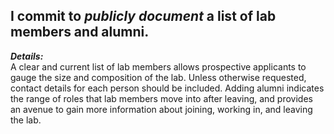 ## I commit to _publicly document_ a list of lab members and alumni.

_**Details:**_ <br/>
A clear and current list of lab members allows prospective applicants to gauge the size and composition of the lab. Unless otherwise requested, contact details for each person should be included. Adding alumni indicates the range of roles that lab members move into after leaving, and provides an avenue to gain more information about joining, working in, and leaving the lab.
